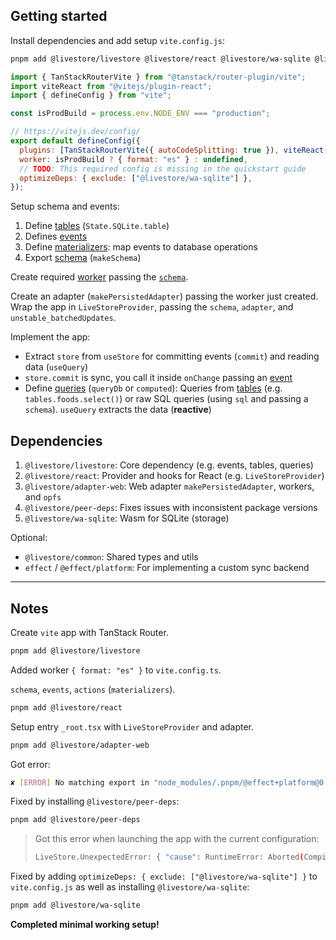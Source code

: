 
## Getting started
Install dependencies and add setup `vite.config.js`:

```sh
pnpm add @livestore/livestore @livestore/react @livestore/wa-sqlite @livestore/adapter-web @livestore/peer-deps
```

```js
import { TanStackRouterVite } from "@tanstack/router-plugin/vite";
import viteReact from "@vitejs/plugin-react";
import { defineConfig } from "vite";

const isProdBuild = process.env.NODE_ENV === "production";

// https://vitejs.dev/config/
export default defineConfig({
  plugins: [TanStackRouterVite({ autoCodeSplitting: true }), viteReact()],
  worker: isProdBuild ? { format: "es" } : undefined,
  // TODO: This required config is missing in the quickstart guide
  optimizeDeps: { exclude: ["@livestore/wa-sqlite"] },
});
```

Setup schema and events:
1. Define [tables](./src/lib/tables.ts) (`State.SQLite.table`)
2. Defines [events](./src/lib/events.ts)
3. Define [materializers](./src/lib/materializers.ts): map events to database operations
4. Export [schema](./src/lib/schema.ts) (`makeSchema`)

Create required [worker](./src/worker.ts) passing the [`schema`](./src/lib/schema.ts).

Create an adapter (`makePersistedAdapter`) passing the worker just created. Wrap the app in `LiveStoreProvider`, passing the `schema`, `adapter`, and `unstable_batchedUpdates`.

Implement the app:
- Extract `store` from `useStore` for committing events (`commit`) and reading data (`useQuery`)
- `store.commit` is sync, you call it inside `onChange` passing an [event](./src/lib/events.ts)
- Define [queries](./src/lib/queries.ts) (`queryDb` or `computed`): Queries from [tables](./src/lib/tables.ts) (e.g. `tables.foods.select()`) or raw SQL queries (using `sql` and passing a `schema`). `useQuery` extracts the data (**reactive**)

## Dependencies
1. `@livestore/livestore`: Core dependency (e.g. events, tables, queries)
2. `@livestore/react`: Provider and hooks for React (e.g. `LiveStoreProvider`)
3. `@livestore/adapter-web`: Web adapter `makePersistedAdapter`, workers, and `opfs`
4. `@livestore/peer-deps`: Fixes issues with inconsistent package versions
5. `@livestore/wa-sqlite`: Wasm for SQLite (storage)

Optional:
- `@livestore/common`: Shared types and utils
- `effect` / `@effect/platform`: For implementing a custom sync backend 

***

## Notes

Create `vite` app with TanStack Router.

```sh
pnpm add @livestore/livestore
```

Added worker `{ format: "es" }` to `vite.config.ts`.

`schema`, `events`, `actions` (`materializers`).

```sh
pnpm add @livestore/react
```

Setup entry `_root.tsx` with `LiveStoreProvider` and adapter.

```sh
pnpm add @livestore/adapter-web
```

Got error:

```sh
✘ [ERROR] No matching export in "node_modules/.pnpm/@effect+platform@0.69.31_effect@3.14.10/node_modules/@effect/platform/dist/esm/WorkerRunner.js" for import "launch"
```

Fixed by installing `@livestore/peer-deps`:

```sh
pnpm add @livestore/peer-deps
```

> Got this error when launching the app with the current configuration:
> ```sh
> LiveStore.UnexpectedError: { "cause": RuntimeError: Aborted(CompileError: WebAssembly.instantiate(): expected magic word 00 61 73 6d, found 3c 21 64 6f @+0). Build with -sASSERTIONS for more info., "note": undefined, "payload": undefined }
>

Fixed by adding `optimizeDeps: { exclude: ["@livestore/wa-sqlite"] }` to `vite.config.js` as well as installing `@livestore/wa-sqlite`:

```sh
pnpm add @livestore/wa-sqlite
```

**Completed minimal working setup!**

